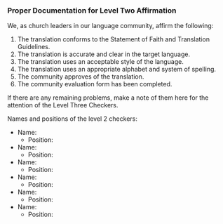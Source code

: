 
### Proper Documentation for Level Two Affirmation

We, as church leaders in our language community, affirm the following:

1. The translation conforms to the Statement of Faith and Translation Guidelines.
1. The translation is accurate and clear in the target language.
1. The translation uses an acceptable style of the language.
1. The translation uses an appropriate alphabet and system of spelling.
1. The community approves of the translation.
1. The community evaluation form has been completed.

If there are any remaining problems, make a note of them here for the attention of the Level Three Checkers.

Names and positions of the level 2 checkers:

* Name:
    * Position:
* Name:
    * Position:
* Name:
    * Position:
* Name:
    * Position:
* Name:
    * Position:
* Name:
    * Position:

